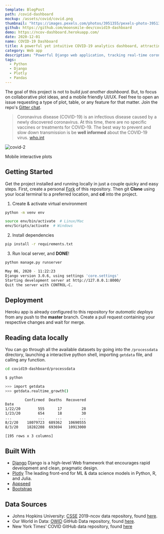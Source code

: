 ```yaml
---
template: BlogPost
path: /covid-dashboard
mockup: /assets/covid/covid.png
thumbnail: "https://images.pexels.com/photos/3951355/pexels-photo-3951355.jpeg?auto=compress&cs=tinysrgb&dpr=2&h=650&w=940"
github: https://github.com/moonsmile-dev/covid19-dashboard
demo: https://ncov-dashboard.herokuapp.com/
date: 2020-12-01
name: COVID-19 Dashboard
title: A powerful yet intuitive COVID-19 analytics dashboard, attracting thousands of users.
category: Web app
description: "Powerful Django web application, tracking real-time coronavirus cases, with an intuitive & clean UI."
tags:
  - Python
  - Django
  - Plotly
  - Pandas
---
```


The goal of this project is not to build _just another dashboard_. But, to focus on collaborative plot ideas, and a mobile friendly UI/UX. Feel free to open an issue requesting a type of plot, table, or any feature for that matter. Join the repo's [Gitter chat](https://gitter.im/ncov-dashboard/community?utm_source=share-link&utm_medium=link&utm_campaign=share-link).

> Coronavirus disease (COVID-19) is an infectious disease caused by a newly discovered coronavirus.
> At this time, there are no specific vaccines or treatments for COVID-19. The best way to prevent and slow down transmission is be **well informed** about the COVID-19 virus. [who.int](https://www.who.int/health-topics/coronavirus#tab=tab_1)

![covid-2](/assets/covid/covid-2.png)

<figcaption>Mobile interactive plots</figcaption>

## Getting Started

Get the project installed and running locally in just a couple quicky and easy steps.
First, create a personal [Fork](https://github.com/login?return_to=%2FBrianRuizy%2Fcovid19-dashboard) of this repository. Then git **Clone** using your local terminal to a preferred location, and **cd** into the project.

1. Create & activate virtual environment

```bash
python -m venv env

source env/bin/activate  # Linux/Mac
env/Scripts/activate  # Windows
```

2. Install dependencies

```bash
pip install -r requirements.txt
```

3. Run local server, and **DONE**!

```bash
python manage.py runserver

May 06, 2020 - 11:22:23
Django version 3.0.6, using settings 'core.settings'
Starting development server at http://127.0.0.1:8000/
Quit the server with CONTROL-C.
```

## Deployment

Heroku app is already configured to this repository for _automatic deploys_ from any push to the **master** branch. Create a pull request containing your respective changes and wait for merge.

## Reading data locally

You can go through all the available datasets by going into the `/processdata` directory, launching a interactive python shell, importing `getdata` file, and calling any function.

```bash
cd covid19-dashboard/processdata
```

```bash
$ python

>>> import getdata
>>> getdata.realtime_growth()

         Confirmed  Deaths  Recovered
Date
1/22/20        555      17         28
1/23/20        654      18         30
...            ...     ...        ...
8/2/20    18079723  689362   10690555
8/3/20    18282208  693694   10913000

[195 rows x 3 columns]
```

## Built With

- [Django](https://www.djangoproject.com/) Django is a high-level Web framework that encourages rapid development and clean, pragmatic design.
- [Plotly](https://plotly.com/) The leading front-end for ML & data science models in Python, R, and Julia.
- [Appseed](https://appseed.us/)
- [Bootstrap](https://getbootstrap.com/)

## Data Sources

- Johns Hopkins University: [CSSE](https://systems.jhu.edu/) 2019-ncov data repository, found [here](https://github.com/CSSEGISandData/COVID-19).
- Our World in Data: [OWID](https://ourworldindata.org/) GitHub Data repository, found [here](https://github.com/owid/covid-19-data/tree/master/public/data).
- New York Times' COVID GitHub data repository, found [here](https://github.com/nytimes/covid-19-data)

